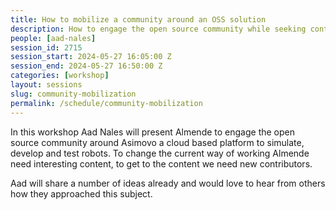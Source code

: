 ```yaml
---
title: How to mobilize a community around an OSS solution
description: How to engage the open source community while seeking contributors for innovative content.
people: [aad-nales]
session_id: 2715
session_start: 2024-05-27 16:05:00 Z
session_end: 2024-05-27 16:50:00 Z
categories: [workshop]
layout: sessions
slug: community-mobilization
permalink: /schedule/community-mobilization
---
```


In this workshop Aad Nales will present Almende to engage the open source community around Asimovo a cloud based 
platform to simulate, develop and test robots. To change the current way of working Almende need interesting content, 
to get to the content we need new contributors. 

Aad will share a number of ideas already and would love to hear from others how they approached this subject.
